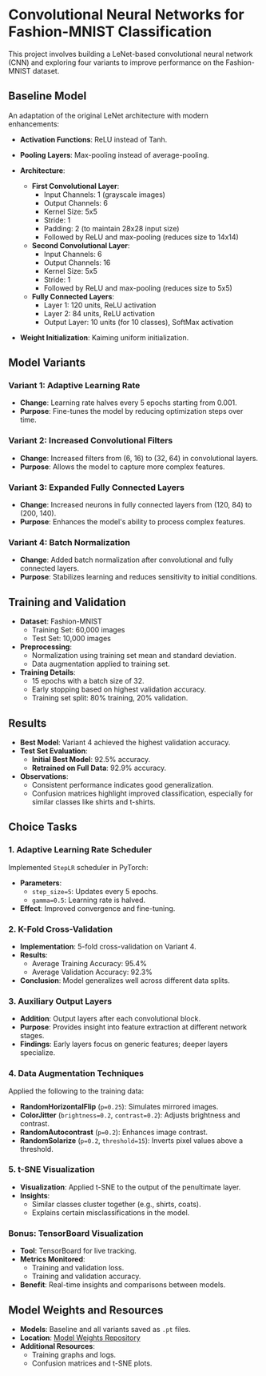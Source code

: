 # Convolutional Neural Networks for Fashion-MNIST Classification

This project involves building a LeNet-based convolutional neural network (CNN) and exploring four variants to improve performance on the Fashion-MNIST dataset.

## Baseline Model

An adaptation of the original LeNet architecture with modern enhancements:

- **Activation Functions**: ReLU instead of Tanh.
- **Pooling Layers**: Max-pooling instead of average-pooling.
- **Architecture**:
  
  - **First Convolutional Layer**:
    - Input Channels: 1 (grayscale images)
    - Output Channels: 6
    - Kernel Size: 5x5
    - Stride: 1
    - Padding: 2 (to maintain 28x28 input size)
    - Followed by ReLU and max-pooling (reduces size to 14x14)
  - **Second Convolutional Layer**:
    - Input Channels: 6
    - Output Channels: 16
    - Kernel Size: 5x5
    - Stride: 1
    - Followed by ReLU and max-pooling (reduces size to 5x5)
  - **Fully Connected Layers**:
    - Layer 1: 120 units, ReLU activation
    - Layer 2: 84 units, ReLU activation
    - Output Layer: 10 units (for 10 classes), SoftMax activation
- **Weight Initialization**: Kaiming uniform initialization.

## Model Variants

### Variant 1: Adaptive Learning Rate

- **Change**: Learning rate halves every 5 epochs starting from 0.001.
- **Purpose**: Fine-tunes the model by reducing optimization steps over time.

### Variant 2: Increased Convolutional Filters

- **Change**: Increased filters from (6, 16) to (32, 64) in convolutional layers.
- **Purpose**: Allows the model to capture more complex features.

### Variant 3: Expanded Fully Connected Layers

- **Change**: Increased neurons in fully connected layers from (120, 84) to (200, 140).
- **Purpose**: Enhances the model's ability to process complex features.

### Variant 4: Batch Normalization

- **Change**: Added batch normalization after convolutional and fully connected layers.
- **Purpose**: Stabilizes learning and reduces sensitivity to initial conditions.

## Training and Validation

- **Dataset**: Fashion-MNIST
  - Training Set: 60,000 images
  - Test Set: 10,000 images
- **Preprocessing**:
  - Normalization using training set mean and standard deviation.
  - Data augmentation applied to training set.
- **Training Details**:
  - 15 epochs with a batch size of 32.
  - Early stopping based on highest validation accuracy.
  - Training set split: 80% training, 20% validation.

## Results


- **Best Model**: Variant 4 achieved the highest validation accuracy.
- **Test Set Evaluation**:
  - **Initial Best Model**: 92.5% accuracy.
  - **Retrained on Full Data**: 92.9% accuracy.
- **Observations**:
  - Consistent performance indicates good generalization.
  - Confusion matrices highlight improved classification, especially for similar classes like shirts and t-shirts.

## Choice Tasks

### 1. Adaptive Learning Rate Scheduler

Implemented `StepLR` scheduler in PyTorch:

- **Parameters**:
  - `step_size=5`: Updates every 5 epochs.
  - `gamma=0.5`: Learning rate is halved.
- **Effect**: Improved convergence and fine-tuning.

### 2. K-Fold Cross-Validation

- **Implementation**: 5-fold cross-validation on Variant 4.
- **Results**:
  - Average Training Accuracy: 95.4%
  - Average Validation Accuracy: 92.3%
- **Conclusion**: Model generalizes well across different data splits.

### 3. Auxiliary Output Layers

- **Addition**: Output layers after each convolutional block.
- **Purpose**: Provides insight into feature extraction at different network stages.
- **Findings**: Early layers focus on generic features; deeper layers specialize.

### 4. Data Augmentation Techniques

Applied the following to the training data:

- **RandomHorizontalFlip** (`p=0.25`): Simulates mirrored images.
- **ColorJitter** (`brightness=0.2`, `contrast=0.2`): Adjusts brightness and contrast.
- **RandomAutocontrast** (`p=0.2`): Enhances image contrast.
- **RandomSolarize** (`p=0.2`, `threshold=15`): Inverts pixel values above a threshold.

### 5. t-SNE Visualization

- **Visualization**: Applied t-SNE to the output of the penultimate layer.
- **Insights**:
  - Similar classes cluster together (e.g., shirts, coats).
  - Explains certain misclassifications in the model.

### Bonus: TensorBoard Visualization

- **Tool**: TensorBoard for live tracking.
- **Metrics Monitored**:
  - Training and validation loss.
  - Training and validation accuracy.
- **Benefit**: Real-time insights and comparisons between models.

## Model Weights and Resources

- **Models**: Baseline and all variants saved as `.pt` files.
- **Location**: [Model Weights Repository](https://github.com/ChristosP1/Convolutional-neural-networks/tree/main/models)
- **Additional Resources**:
  - Training graphs and logs.
  - Confusion matrices and t-SNE plots.
